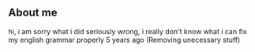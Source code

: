 ## About me
hi, i am sorry what i did seriously wrong, i really don't know what i can fix my english grammar properly 5 years ago
(Removing unecessary stuff)
